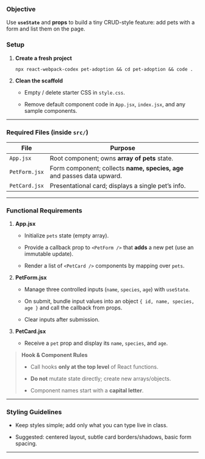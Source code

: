 ### Objective

Use **`useState`** and **props** to build a tiny CRUD-style feature: add pets with a form and list them on the page.

### Setup

1. **Create a fresh project**

   `npx react-webpack-codex pet-adoption && cd pet-adoption && code .`

2. **Clean the scaffold**

   - Empty / delete starter CSS in `style.css`.

   - Remove default component code in `App.jsx`, `index.jsx`, and any sample components.

---

### Required Files (inside `src/`)

| File          | Purpose                                                                 |
| ------------- | ----------------------------------------------------------------------- |
| `App.jsx`     | Root component; owns **array of pets** state.                           |
| `PetForm.jsx` | Form component; collects **name, species, age** and passes data upward. |
| `PetCard.jsx` | Presentational card; displays a single pet’s info.                      |

---

### Functional Requirements

1. **App.jsx**

   - Initialize `pets` state (empty array).

   - Provide a callback prop to `<PetForm />` that **adds** a new pet (use an immutable update).

   - Render a list of `<PetCard />` components by mapping over `pets`.

2. **PetForm.jsx**

   - Manage three controlled inputs (`name`, `species`, `age`) with `useState`.

   - On submit, bundle input values into an object `{ id, name, species, age }` and call the callback from props.

   - Clear inputs after submission.

3. **PetCard.jsx**

   - Receive a `pet` prop and display its `name`, `species`, and `age`.

> **Hook & Component Rules**
>
> - Call hooks **only at the top level** of React functions.
>
> - **Do not** mutate state directly; create new arrays/objects.
>
> - Component names start with a **capital letter**.

---

### Styling Guidelines

- Keep styles simple; add only what you can type live in class.

- Suggested: centered layout, subtle card borders/shadows, basic form spacing.

---

